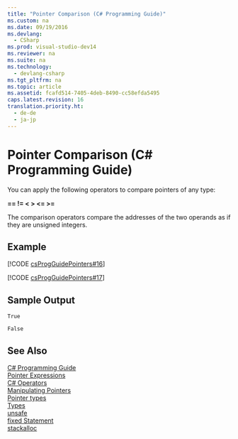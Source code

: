 ```yaml
---
title: "Pointer Comparison (C# Programming Guide)"
ms.custom: na
ms.date: 09/19/2016
ms.devlang: 
  - CSharp
ms.prod: visual-studio-dev14
ms.reviewer: na
ms.suite: na
ms.technology: 
  - devlang-csharp
ms.tgt_pltfrm: na
ms.topic: article
ms.assetid: fcafd514-7405-4deb-8490-cc58efda5495
caps.latest.revision: 16
translation.priority.ht: 
  - de-de
  - ja-jp
---
```

# Pointer Comparison (C# Programming Guide)
You can apply the following operators to compare pointers of any type:  
  
 **==   !=   <   >   <=   >=**  
  
 The comparison operators compare the addresses of the two operands as if they are unsigned integers.  
  
## Example  
 [!CODE [csProgGuidePointers#16](../CodeSnippet/VS_Snippets_VBCSharp/csProgGuidePointers#16)]  
  
 [!CODE [csProgGuidePointers#17](../CodeSnippet/VS_Snippets_VBCSharp/csProgGuidePointers#17)]  
  
## Sample Output  
 `True`  
  
 `False`  
  
## See Also  
 [C# Programming Guide](../vs140/C#-Programming-Guide.md)   
 [Pointer Expressions](../vs140/Pointer-Expressions--C#-Programming-Guide-.md)   
 [C# Operators](../Topic/C%23%20Operators.md)   
 [Manipulating Pointers](../vs140/Manipulating-Pointers--C#-Programming-Guide-.md)   
 [Pointer types](../vs140/Pointer-types--C#-Programming-Guide-.md)   
 [Types](../vs140/Types--C#-Reference-.md)   
 [unsafe](../vs140/unsafe--C#-Reference-.md)   
 [fixed Statement](../vs140/fixed-Statement--C#-Reference-.md)   
 [stackalloc](../vs140/stackalloc--C#-Reference-.md)
